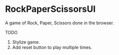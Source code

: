 # RockPaperScissorsUI
A game of Rock, Paper, Scissors done in the browser.

TODO
  1) Stylize game.
  2) Add reset button to play multiple times.
